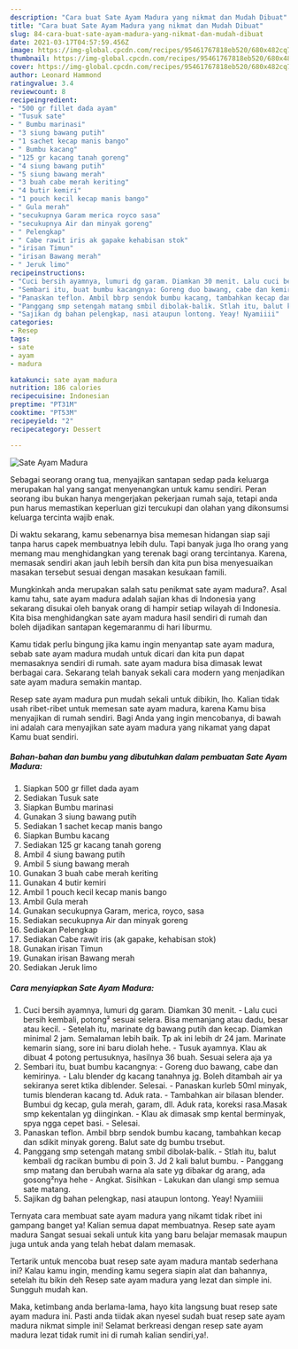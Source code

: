 ```yaml
---
description: "Cara buat Sate Ayam Madura yang nikmat dan Mudah Dibuat"
title: "Cara buat Sate Ayam Madura yang nikmat dan Mudah Dibuat"
slug: 84-cara-buat-sate-ayam-madura-yang-nikmat-dan-mudah-dibuat
date: 2021-03-17T04:57:59.456Z
image: https://img-global.cpcdn.com/recipes/95461767818eb520/680x482cq70/sate-ayam-madura-foto-resep-utama.jpg
thumbnail: https://img-global.cpcdn.com/recipes/95461767818eb520/680x482cq70/sate-ayam-madura-foto-resep-utama.jpg
cover: https://img-global.cpcdn.com/recipes/95461767818eb520/680x482cq70/sate-ayam-madura-foto-resep-utama.jpg
author: Leonard Hammond
ratingvalue: 3.4
reviewcount: 8
recipeingredient:
- "500 gr fillet dada ayam"
- "Tusuk sate"
- " Bumbu marinasi"
- "3 siung bawang putih"
- "1 sachet kecap manis bango"
- " Bumbu kacang"
- "125 gr kacang tanah goreng"
- "4 siung bawang putih"
- "5 siung bawang merah"
- "3 buah cabe merah keriting"
- "4 butir kemiri"
- "1 pouch kecil kecap manis bango"
- " Gula merah"
- "secukupnya Garam merica royco sasa"
- "secukupnya Air dan minyak goreng"
- " Pelengkap"
- " Cabe rawit iris ak gapake kehabisan stok"
- "irisan Timun"
- "irisan Bawang merah"
- " Jeruk limo"
recipeinstructions:
- "Cuci bersih ayamnya, lumuri dg garam. Diamkan 30 menit. Lalu cuci bersih kembali, potong² sesuai selera. Bisa memanjang atau dadu, besar atau kecil. Setelah itu, marinate dg bawang putih dan kecap. Diamkan minimal 2 jam. Semalaman lebih baik. Tp ak ini lebih dr 24 jam. Marinate kemarin siang, sore ini baru diolah hehe. Tusuk ayamnya. Klau ak dibuat 4 potong pertusuknya, hasilnya 36 buah. Sesuai selera aja ya"
- "Sembari itu, buat bumbu kacangnya: Goreng duo bawang, cabe dan kemirinya. Lalu blender dg kacang tanahnya jg. Boleh ditambah air ya sekiranya seret ktika diblender. Selesai. Panaskan kurleb 50ml minyak, tumis blenderan kacang td. Aduk rata. Tambahkan air bilasan blender. Bumbui dg kecap, gula merah, garam, dll. Aduk rata, koreksi rasa.Masak smp kekentalan yg diinginkan. Klau ak dimasak smp kental berminyak, spya ngga cepet basi. Selesai."
- "Panaskan teflon. Ambil bbrp sendok bumbu kacang, tambahkan kecap dan sdikit minyak goreng. Balut sate dg bumbu trsebut."
- "Panggang smp setengah matang smbil dibolak-balik. Stlah itu, balut kembali dg racikan bumbu di poin 3. Jd 2 kali balut bumbu.  Panggang smp matang dan berubah warna ala sate yg dibakar dg arang, ada gosong²nya hehe Angkat. Sisihkan Lakukan dan ulangi smp semua sate matang."
- "Sajikan dg bahan pelengkap, nasi ataupun lontong. Yeay! Nyamiiii"
categories:
- Resep
tags:
- sate
- ayam
- madura

katakunci: sate ayam madura 
nutrition: 186 calories
recipecuisine: Indonesian
preptime: "PT31M"
cooktime: "PT53M"
recipeyield: "2"
recipecategory: Dessert

---
```



![Sate Ayam Madura](https://img-global.cpcdn.com/recipes/95461767818eb520/680x482cq70/sate-ayam-madura-foto-resep-utama.jpg)

Sebagai seorang orang tua, menyajikan santapan sedap pada keluarga merupakan hal yang sangat menyenangkan untuk kamu sendiri. Peran seorang ibu bukan hanya mengerjakan pekerjaan rumah saja, tetapi anda pun harus memastikan keperluan gizi tercukupi dan olahan yang dikonsumsi keluarga tercinta wajib enak.

Di waktu  sekarang, kamu sebenarnya bisa memesan hidangan siap saji tanpa harus capek membuatnya lebih dulu. Tapi banyak juga lho orang yang memang mau menghidangkan yang terenak bagi orang tercintanya. Karena, memasak sendiri akan jauh lebih bersih dan kita pun bisa menyesuaikan masakan tersebut sesuai dengan masakan kesukaan famili. 



Mungkinkah anda merupakan salah satu penikmat sate ayam madura?. Asal kamu tahu, sate ayam madura adalah sajian khas di Indonesia yang sekarang disukai oleh banyak orang di hampir setiap wilayah di Indonesia. Kita bisa menghidangkan sate ayam madura hasil sendiri di rumah dan boleh dijadikan santapan kegemaranmu di hari liburmu.

Kamu tidak perlu bingung jika kamu ingin menyantap sate ayam madura, sebab sate ayam madura mudah untuk dicari dan kita pun dapat memasaknya sendiri di rumah. sate ayam madura bisa dimasak lewat berbagai cara. Sekarang telah banyak sekali cara modern yang menjadikan sate ayam madura semakin mantap.

Resep sate ayam madura pun mudah sekali untuk dibikin, lho. Kalian tidak usah ribet-ribet untuk memesan sate ayam madura, karena Kamu bisa menyajikan di rumah sendiri. Bagi Anda yang ingin mencobanya, di bawah ini adalah cara menyajikan sate ayam madura yang nikamat yang dapat Kamu buat sendiri.

<!--inarticleads1-->

##### Bahan-bahan dan bumbu yang dibutuhkan dalam pembuatan Sate Ayam Madura:

1. Siapkan 500 gr fillet dada ayam
1. Sediakan Tusuk sate
1. Siapkan  Bumbu marinasi
1. Gunakan 3 siung bawang putih
1. Sediakan 1 sachet kecap manis bango
1. Siapkan  Bumbu kacang
1. Sediakan 125 gr kacang tanah goreng
1. Ambil 4 siung bawang putih
1. Ambil 5 siung bawang merah
1. Gunakan 3 buah cabe merah keriting
1. Gunakan 4 butir kemiri
1. Ambil 1 pouch kecil kecap manis bango
1. Ambil  Gula merah
1. Gunakan secukupnya Garam, merica, royco, sasa
1. Sediakan secukupnya Air dan minyak goreng
1. Sediakan  Pelengkap
1. Sediakan  Cabe rawit iris (ak gapake, kehabisan stok)
1. Gunakan irisan Timun
1. Gunakan irisan Bawang merah
1. Sediakan  Jeruk limo




<!--inarticleads2-->

##### Cara menyiapkan Sate Ayam Madura:

1. Cuci bersih ayamnya, lumuri dg garam. Diamkan 30 menit. - Lalu cuci bersih kembali, potong² sesuai selera. Bisa memanjang atau dadu, besar atau kecil. - Setelah itu, marinate dg bawang putih dan kecap. Diamkan minimal 2 jam. Semalaman lebih baik. Tp ak ini lebih dr 24 jam. Marinate kemarin siang, sore ini baru diolah hehe. - Tusuk ayamnya. Klau ak dibuat 4 potong pertusuknya, hasilnya 36 buah. Sesuai selera aja ya
1. Sembari itu, buat bumbu kacangnya: - Goreng duo bawang, cabe dan kemirinya. - Lalu blender dg kacang tanahnya jg. Boleh ditambah air ya sekiranya seret ktika diblender. Selesai. - Panaskan kurleb 50ml minyak, tumis blenderan kacang td. Aduk rata. - Tambahkan air bilasan blender. Bumbui dg kecap, gula merah, garam, dll. Aduk rata, koreksi rasa.Masak smp kekentalan yg diinginkan. - Klau ak dimasak smp kental berminyak, spya ngga cepet basi. - Selesai.
1. Panaskan teflon. Ambil bbrp sendok bumbu kacang, tambahkan kecap dan sdikit minyak goreng. Balut sate dg bumbu trsebut.
1. Panggang smp setengah matang smbil dibolak-balik. - Stlah itu, balut kembali dg racikan bumbu di poin 3. Jd 2 kali balut bumbu.  - Panggang smp matang dan berubah warna ala sate yg dibakar dg arang, ada gosong²nya hehe - Angkat. Sisihkan - Lakukan dan ulangi smp semua sate matang.
1. Sajikan dg bahan pelengkap, nasi ataupun lontong. Yeay! Nyamiiii




Ternyata cara membuat sate ayam madura yang nikamt tidak ribet ini gampang banget ya! Kalian semua dapat membuatnya. Resep sate ayam madura Sangat sesuai sekali untuk kita yang baru belajar memasak maupun juga untuk anda yang telah hebat dalam memasak.

Tertarik untuk mencoba buat resep sate ayam madura mantab sederhana ini? Kalau kamu ingin, mending kamu segera siapin alat dan bahannya, setelah itu bikin deh Resep sate ayam madura yang lezat dan simple ini. Sungguh mudah kan. 

Maka, ketimbang anda berlama-lama, hayo kita langsung buat resep sate ayam madura ini. Pasti anda tiidak akan nyesel sudah buat resep sate ayam madura nikmat simple ini! Selamat berkreasi dengan resep sate ayam madura lezat tidak rumit ini di rumah kalian sendiri,ya!.

